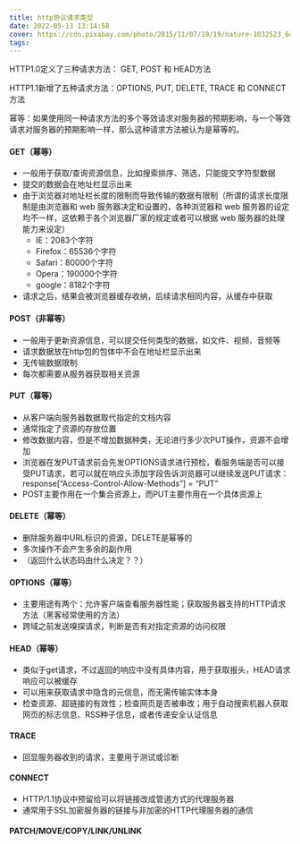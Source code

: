 ```yaml
---
title: http协议请求类型
date: 2022-05-13 13:14:58
cover: https://cdn.pixabay.com/photo/2015/11/07/19/19/nature-1032523_640.jpg
tags:
---
```


HTTP1.0定义了三种请求方法： GET, POST 和 HEAD方法

HTTP1.1新增了五种请求方法：OPTIONS, PUT, DELETE, TRACE 和 CONNECT 方法

幂等：如果使用同一种请求方法的多个等效请求对服务器的预期影响，与一个等效请求对服务器的预期影响一样，那么这种请求方法被认为是幂等的。

#### GET（幂等）
- 一般用于获取/查询资源信息，比如搜索排序、筛选，只能提交字符型数据
- 提交的数据会在地址栏显示出来
- 由于浏览器对地址栏长度的限制而导致传输的数据有限制（所谓的请求长度限制是由浏览器和 web 服务器决定和设置的，各种浏览器和 web 服务器的设定均不⼀样，这依赖于各个浏览器⼚家的规定或者可以根据 web 服务器的处理能⼒来设定）
  - IE：2083个字符
  - Firefox：65536个字符
  - Safari：80000个字符
  - Opera：190000个字符
  - google：8182个字符
- 请求之后，结果会被浏览器缓存收纳，后续请求相同内容，从缓存中获取

#### POST（非幂等）
- 一般用于更新资源信息，可以提交任何类型的数据，如文件、视频、音频等
- 请求数据放在http包的包体中不会在地址栏显示出来
- 无传输数据限制
- 每次都需要从服务器获取相关资源

#### PUT（幂等）
- 从客户端向服务器数据取代指定的文档内容
- 通常指定了资源的存放位置
- 修改数据内容，但是不增加数据种类，无论进行多少次PUT操作，资源不会增加
- 浏览器在发PUT请求前会先发OPTIONS请求进行预检，看服务端是否可以接受PUT请求，若可以就在响应头添加字段告诉浏览器可以继续发送PUT请求：response[“Access-Control-Allow-Methods”] = “PUT” 
- POST主要作用在一个集合资源上，而PUT主要作用在一个具体资源上

#### DELETE（幂等）
- 删除服务器中URL标识的资源，DELETE是幂等的
- 多次操作不会产生多余的副作用
- （返回什么状态码由什么决定？？）

#### OPTIONS（幂等）
- 主要用途有两个：允许客户端查看服务器性能；获取服务器支持的HTTP请求方法（黑客经常使用的方法）
- 跨域之前发送嗅探请求，判断是否有对指定资源的访问权限

#### HEAD（幂等）
- 类似于get请求，不过返回的响应中没有具体内容，用于获取报头，HEAD请求响应可以被缓存
- 可以用来获取请求中隐含的元信息，而无需传输实体本身
- 检查资源、超链接的有效性；检查网页是否被串改；用于自动搜索机器人获取网页的标志信息、RSS种子信息，或者传递安全认证信息

#### TRACE
- 回显服务器收到的请求，主要用于测试或诊断

#### CONNECT
- HTTP/1.1协议中预留给可以将链接改成管道方式的代理服务器
- 通常用于SSL加密服务器的链接与非加密的HTTP代理服务器的通信

#### PATCH/MOVE/COPY/LINK/UNLINK
